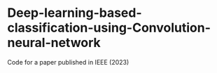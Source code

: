 # Deep-learning-based-classification-using-Convolution-neural-network
Code for a paper published in IEEE (2023)

